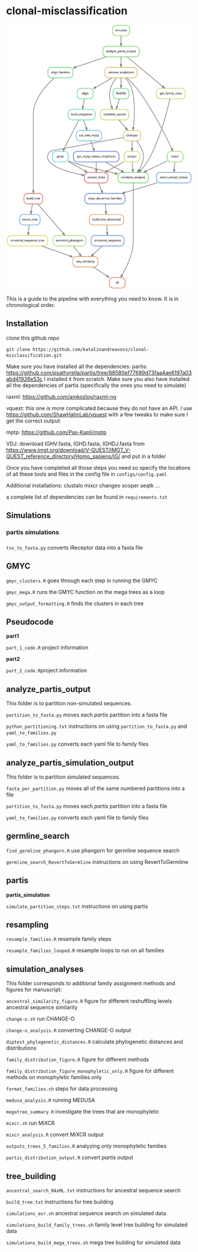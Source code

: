 # clonal-misclassification

![Pipeline](https://github.com/katalinandreavoss/clonal-misclassification/blob/main/dag.svg?raw=true)

This is a guide to the pipeline with everything you need to know. It is in chronological order.


## Installation
clone this github repo
```
git clone https://github.com/katalinandreavoss/clonal-misclassification.git
```

Make sure you have installed all the dependencies:
partis: https://github.com/psathyrella/partis/tree/88580ef77689d73faa4ae6197a03abd41926e53c
I installed it from scratch. Make sure you also have installed all the dependencies of partis (specifically the ones you need to simulate)

raxml: https://github.com/amkozlov/raxml-ng

vquest: this one is more complicated because they do not have an API. I use https://github.com/ShawHahnLab/vquest with a few tweaks to make sure I get the correct output:


mptp: https://github.com/Pas-Kapli/mptp

VDJ: download IGHV.fasta, IGHD.fasta, IGHDJ.fasta from https://www.imgt.org/download/V-QUEST/IMGT_V-QUEST_reference_directory/Homo_sapiens/IG/ and put in a folder


Once you have completed all those steps you need so specify the locations of all these tools and files in the config file in ``configs/config.yaml``

Additional installations:
clustalo
mixcr
changeo
scoper
seqtk
...

a complete list of dependencies can be found in ``requirements.txt``


## Simulations
### partis simulations

###
``tsv_to_fasta.py`` converts iReceptor data into a fasta file

## GMYC

``gmyc_clusters.R`` goes through each step in running the GMYC

``gmyc_mega.R`` runs the GMYC function on the mega trees as a loop

``gmyc_output_formatting.R`` finds the clusters in each tree

## Pseudocode

**part1**
  
``part_1_code.R`` project information

**part2**

``part_2_code.R``project information

## analyze_partis_output

This folder is to partition non-simulated sequences.

``partition_to_fasta.py`` moves each _partis_ partition into a fasta file

``python_partitioning.txt`` instructions on using ``partition_to_fasta.py``  and ``yaml_to_families.py``

``yaml_to_families.py`` converts each yaml file to family files

## analyze_partis_simulation_output

This folder is to partition simulated sequences.

``fasta_per_partition.py`` moves all of the same numbered partitions into a file

``partition_to_fasta.py``  moves each _partis_ partition into a fasta file

``yaml_to_families.py`` converts each yaml file to family files

## germline_search

``find_germline_phangorn.R`` use phangorn for germline sequence search

``germline_search_RevertToGermline`` instructions on using RevertToGermline

## partis

**partis_simulation**

``simulate_partition_steps.txt`` instructions on using partis

## resampling

``resample_families.R`` resample family steps

``resample_families_looped.R`` resample loops to run on all families

## simulation_analyses

This folder corresponds to additional family assignment methods and figures for manuscript:

``ancestral_similarity_figure.R`` figure for different reshuffling levels ancestral sequence similarity

``change-o.sh`` run CHANGE-O

``change-o_analysis.R`` converting CHANGE-O output

``diptest_phylogenetic_distances.R`` calculate phylogenetic distances and distributions

``family_distribution_figure.R`` figure for different methods

``family_distribution_figure_monophyletic_only.R`` figure for different methods on monophyletic families only

``format_families.sh`` steps for data processing

``medusa_analysis.R`` running MEDUSA

``megatree_summary.R`` investigate the trees that are monophyletic

``mixcr.sh`` run MiXCR

``mixcr_analysis.R`` convert MiXCR output

``outputs_trees_5_families.R`` analyzing only monophyletic families

``partis_distribution_output.R`` convert _partis_ output

## tree_building

``ancestral_search_RAxML.txt`` instructions for ancestral sequence search

``build_tree.txt`` instructions for tree building 

``simulations_asr.sh`` ancestral sequence search on simulated data

``simulations_build_family_trees.sh`` family level tree building for simulated data

``simulations_build_mega_trees.sh`` mega tree building for simulated data
